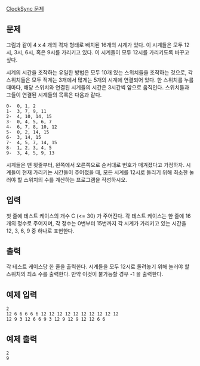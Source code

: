 [ClockSync 문제](https://algospot.com/judge/problem/read/CLOCKSYNC#c10896)

## 문제

그림과 같이 4 x 4 개의 격자 형태로 배치된 16개의 시계가 있다. 이 시계들은 모두 12시, 3시, 6시, 혹은 9시를 가리키고 있다. 이 시계들이 모두 12시를 가리키도록 바꾸고 싶다.

시계의 시간을 조작하는 유일한 방법은 모두 10개 있는 스위치들을 조작하는 것으로, 각 스위치들은 모두 적게는 3개에서 많게는 5개의 시계에 연결되어 있다. 한 스위치를 누를 때마다, 해당 스위치와 연결된 시계들의 시간은 3시간씩 앞으로 움직인다. 스위치들과 그들이 연결된 시계들의 목록은 다음과 같다.

```
0- 	0, 1, 2
1- 	3, 7, 9, 11
2- 	4, 10, 14, 15
3- 	0, 4, 5, 6, 7
4- 	6, 7, 8, 10, 12
5- 	0, 2, 14, 15
6- 	3, 14, 15
7- 	4, 5, 7, 14, 15
8- 	1, 2, 3, 4, 5
9- 	3, 4, 5, 9, 13
```
시계들은 맨 윗줄부터, 왼쪽에서 오른쪽으로 순서대로 번호가 매겨졌다고 가정하자. 시계들이 현재 가리키는 시간들이 주어졌을 때, 모든 시계를 12시로 돌리기 위해 최소한 눌러야 할 스위치의 수를 계산하는 프로그램을 작성하시오.

## 입력

첫 줄에 테스트 케이스의 개수 C (<= 30) 가 주어진다.
각 테스트 케이스는 한 줄에 16개의 정수로 주어지며, 각 정수는 0번부터 15번까지 각 시계가 가리키고 있는 시간을 12, 3, 6, 9 중 하나로 표현한다.

## 출력

각 테스트 케이스당 한 줄을 출력한다. 시계들을 모두 12시로 돌려놓기 위해 눌러야 할 스위치의 최소 수를 출력한다. 만약 이것이 불가능할 경우 -1 을 출력한다.

## 예제 입력
```
2
12 6 6 6 6 6 12 12 12 12 12 12 12 12 12 12
12 9 3 12 6 6 9 3 12 9 12 9 12 12 6 6
```

## 예제 출력
```
2
9
```
